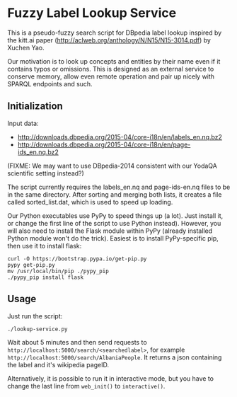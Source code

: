Fuzzy Label Lookup Service
==========================

This is a pseudo-fuzzy search script for DBpedia label lookup inspired by the
kitt.ai paper (http://aclweb.org/anthology/N/N15/N15-3014.pdf) by Xuchen Yao.

Our motivation is to look up concepts and entities by their name even if it
contains typos or omissions.  This is designed as an external service to
conserve memory, allow even remote operation and pair up nicely with SPARQL
endpoints and such.

Initialization
--------------

Input data:
  * http://downloads.dbpedia.org/2015-04/core-i18n/en/labels_en.nq.bz2
  * http://downloads.dbpedia.org/2015-04/core-i18n/en/page-ids_en.nq.bz2

(FIXME: We may want to use DBpedia-2014 consistent with our YodaQA scientific
setting instead?)

The script currently requires the labels_en.nq and page-ids-en.nq files to be in the same directory.
After sorting and merging both lists, it creates a file called sorted_list.dat, which is used
to speed up loading.

Our Python executables use PyPy to speed things up (a lot).  Just install
it, or change the first line of the script to use Python instead).
However, you will also need to install the Flask module within PyPy
(already installed Python module won't do the trick).  Easiest is to
install PyPy-specific pip, then use it to install flask:

	curl -O https://bootstrap.pypa.io/get-pip.py
	pypy get-pip.py
	mv /usr/local/bin/pip ./pypy_pip
	./pypy_pip install flask

Usage
-----

Just run the script:

	./lookup-service.py

Wait about 5 minutes and then send requests to
``http://localhost:5000/search/<searchedlabel>``,
for example ``http://localhost:5000/search/AlbaniaPeople``.
It returns a json containing the label and it's wikipedia pageID.

Alternatively, it is possible to run it in interactive mode, but you have
to change the last line from ``web_init()`` to ``interactive()``.
